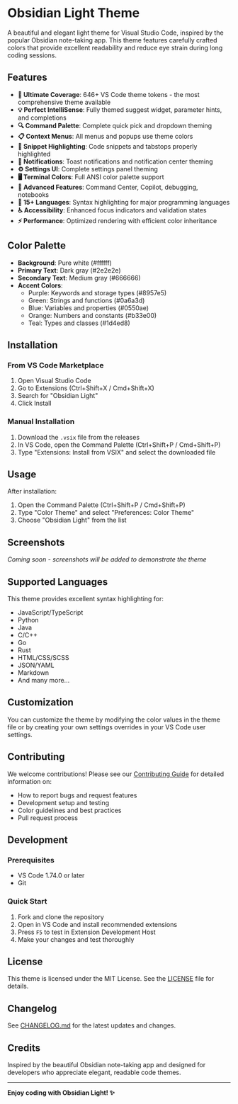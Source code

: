 # Obsidian Light Theme

A beautiful and elegant light theme for Visual Studio Code, inspired by the popular Obsidian note-taking app. This theme features carefully crafted colors that provide excellent readability and reduce eye strain during long coding sessions.

## Features

- **🎯 Ultimate Coverage**: 646+ VS Code theme tokens - the most comprehensive theme available
- **💡 Perfect IntelliSense**: Fully themed suggest widget, parameter hints, and completions
- **🔍 Command Palette**: Complete quick pick and dropdown theming
- **📋 Context Menus**: All menus and popups use theme colors
- **🎨 Snippet Highlighting**: Code snippets and tabstops properly highlighted
- **🔔 Notifications**: Toast notifications and notification center theming
- **⚙️ Settings UI**: Complete settings panel theming
- **🖥️ Terminal Colors**: Full ANSI color palette support
- **🔧 Advanced Features**: Command Center, Copilot, debugging, notebooks
- **🌈 15+ Languages**: Syntax highlighting for major programming languages
- **♿ Accessibility**: Enhanced focus indicators and validation states
- **⚡ Performance**: Optimized rendering with efficient color inheritance

## Color Palette

- **Background**: Pure white (#ffffff)
- **Primary Text**: Dark gray (#2e2e2e)
- **Secondary Text**: Medium gray (#666666)
- **Accent Colors**:
  - Purple: Keywords and storage types (#8957e5)
  - Green: Strings and functions (#0a6a3d)
  - Blue: Variables and properties (#0550ae)
  - Orange: Numbers and constants (#b33e00)
  - Teal: Types and classes (#1d4ed8)

## Installation

### From VS Code Marketplace

1. Open Visual Studio Code
2. Go to Extensions (Ctrl+Shift+X / Cmd+Shift+X)
3. Search for "Obsidian Light"
4. Click Install

### Manual Installation

1. Download the `.vsix` file from the releases
2. In VS Code, open the Command Palette (Ctrl+Shift+P / Cmd+Shift+P)
3. Type "Extensions: Install from VSIX" and select the downloaded file

## Usage

After installation:

1. Open the Command Palette (Ctrl+Shift+P / Cmd+Shift+P)
2. Type "Color Theme" and select "Preferences: Color Theme"
3. Choose "Obsidian Light" from the list

## Screenshots

_Coming soon - screenshots will be added to demonstrate the theme_

## Supported Languages

This theme provides excellent syntax highlighting for:

- JavaScript/TypeScript
- Python
- Java
- C/C++
- Go
- Rust
- HTML/CSS/SCSS
- JSON/YAML
- Markdown
- And many more...

## Customization

You can customize the theme by modifying the color values in the theme file or by creating your own settings overrides in your VS Code user settings.

## Contributing

We welcome contributions! Please see our [Contributing Guide](CONTRIBUTING.md) for detailed information on:

- How to report bugs and request features
- Development setup and testing
- Color guidelines and best practices
- Pull request process

## Development

### Prerequisites
- VS Code 1.74.0 or later
- Git

### Quick Start
1. Fork and clone the repository
2. Open in VS Code and install recommended extensions
3. Press `F5` to test in Extension Development Host
4. Make your changes and test thoroughly

## License

This theme is licensed under the MIT License. See the [LICENSE](LICENSE) file for details.

## Changelog

See [CHANGELOG.md](CHANGELOG.md) for the latest updates and changes.

## Credits

Inspired by the beautiful Obsidian note-taking app and designed for developers who appreciate elegant, readable code themes.

---

**Enjoy coding with Obsidian Light! ✨**

